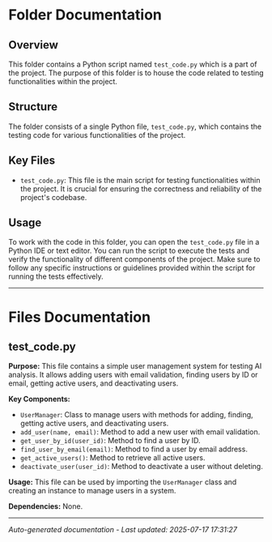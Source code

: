 # Folder Documentation

## Overview
This folder contains a Python script named `test_code.py` which is a part of the project. The purpose of this folder is to house the code related to testing functionalities within the project.

## Structure
The folder consists of a single Python file, `test_code.py`, which contains the testing code for various functionalities of the project.

## Key Files
- `test_code.py`: This file is the main script for testing functionalities within the project. It is crucial for ensuring the correctness and reliability of the project's codebase.

## Usage
To work with the code in this folder, you can open the `test_code.py` file in a Python IDE or text editor. You can run the script to execute the tests and verify the functionality of different components of the project. Make sure to follow any specific instructions or guidelines provided within the script for running the tests effectively.

---

# Files Documentation

## test_code.py

**Purpose:** This file contains a simple user management system for testing AI analysis. It allows adding users with email validation, finding users by ID or email, getting active users, and deactivating users.

**Key Components:**
- `UserManager`: Class to manage users with methods for adding, finding, getting active users, and deactivating users.
- `add_user(name, email)`: Method to add a new user with email validation.
- `get_user_by_id(user_id)`: Method to find a user by ID.
- `find_user_by_email(email)`: Method to find a user by email address.
- `get_active_users()`: Method to retrieve all active users.
- `deactivate_user(user_id)`: Method to deactivate a user without deleting.

**Usage:** This file can be used by importing the `UserManager` class and creating an instance to manage users in a system.

**Dependencies:** None.

---
*Auto-generated documentation - Last updated: 2025-07-17 17:31:27*
